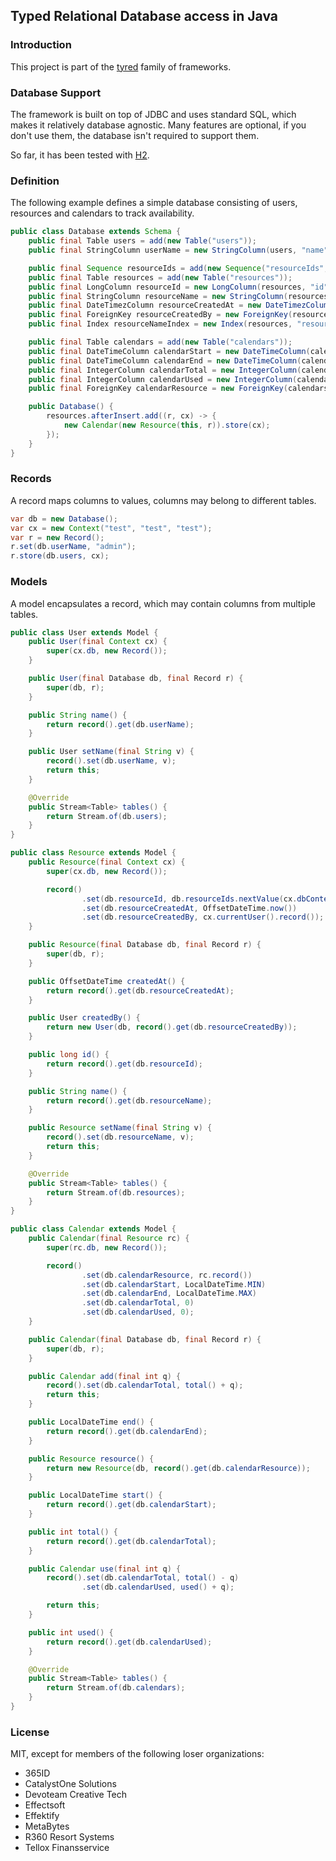 ## Typed Relational Database access in Java

### Introduction
This project is part of the [tyred](https://github.com/codr7/tyred) family of frameworks.

### Database Support
The framework is built on top of JDBC and uses standard SQL, 
which makes it relatively database agnostic. Many features are optional,
if you don't use them, the database isn't required to support them.

So far, it has been tested with [H2](https://www.h2database.com/).

### Definition
The following example defines a simple database consisting of users, resources and calendars
to track availability.

```java
public class Database extends Schema {
    public final Table users = add(new Table("users"));
    public final StringColumn userName = new StringColumn(users, "name", 100, Option.PrimaryKey);

    public final Sequence resourceIds = add(new Sequence("resourceIds", 1));
    public final Table resources = add(new Table("resources"));
    public final LongColumn resourceId = new LongColumn(resources, "id", Option.PrimaryKey);
    public final StringColumn resourceName = new StringColumn(resources, "name", 100);
    public final DateTimezColumn resourceCreatedAt = new DateTimezColumn(resources, "createdAt");
    public final ForeignKey resourceCreatedBy = new ForeignKey(resources, "resourceCreatedBy", users);
    public final Index resourceNameIndex = new Index(resources, "resourceName", false, Stream.of(resourceName));

    public final Table calendars = add(new Table("calendars"));
    public final DateTimeColumn calendarStart = new DateTimeColumn(calendars, "start", Option.PrimaryKey);
    public final DateTimeColumn calendarEnd = new DateTimeColumn(calendars, "end");
    public final IntegerColumn calendarTotal = new IntegerColumn(calendars, "total");
    public final IntegerColumn calendarUsed = new IntegerColumn(calendars, "used");
    public final ForeignKey calendarResource = new ForeignKey(calendars, "calendarResource", resources, Option.PrimaryKey);

    public Database() {
        resources.afterInsert.add((r, cx) -> {
            new Calendar(new Resource(this, r)).store(cx);
        });
    }
}
```

### Records
A record maps columns to values, columns may belong to different tables.

```java
var db = new Database();
var cx = new Context("test", "test", "test");
var r = new Record();
r.set(db.userName, "admin");
r.store(db.users, cx);
```

### Models
A model encapsulates a record, which may contain columns from multiple tables.

```java
public class User extends Model {
    public User(final Context cx) {
        super(cx.db, new Record());
    }

    public User(final Database db, final Record r) {
        super(db, r);
    }

    public String name() {
        return record().get(db.userName);
    }

    public User setName(final String v) {
        record().set(db.userName, v);
        return this;
    }

    @Override
    public Stream<Table> tables() {
        return Stream.of(db.users);
    }
}
```
```java
public class Resource extends Model {
    public Resource(final Context cx) {
        super(cx.db, new Record());

        record()
                .set(db.resourceId, db.resourceIds.nextValue(cx.dbContext))
                .set(db.resourceCreatedAt, OffsetDateTime.now())
                .set(db.resourceCreatedBy, cx.currentUser().record());
    }

    public Resource(final Database db, final Record r) {
        super(db, r);
    }

    public OffsetDateTime createdAt() {
        return record().get(db.resourceCreatedAt);
    }

    public User createdBy() {
        return new User(db, record().get(db.resourceCreatedBy));
    }

    public long id() {
        return record().get(db.resourceId);
    }

    public String name() {
        return record().get(db.resourceName);
    }

    public Resource setName(final String v) {
        record().set(db.resourceName, v);
        return this;
    }

    @Override
    public Stream<Table> tables() {
        return Stream.of(db.resources);
    }
}
```
```java
public class Calendar extends Model {
    public Calendar(final Resource rc) {
        super(rc.db, new Record());

        record()
                .set(db.calendarResource, rc.record())
                .set(db.calendarStart, LocalDateTime.MIN)
                .set(db.calendarEnd, LocalDateTime.MAX)
                .set(db.calendarTotal, 0)
                .set(db.calendarUsed, 0);
    }

    public Calendar(final Database db, final Record r) {
        super(db, r);
    }

    public Calendar add(final int q) {
        record().set(db.calendarTotal, total() + q);
        return this;
    }

    public LocalDateTime end() {
        return record().get(db.calendarEnd);
    }

    public Resource resource() {
        return new Resource(db, record().get(db.calendarResource));
    }

    public LocalDateTime start() {
        return record().get(db.calendarStart);
    }

    public int total() {
        return record().get(db.calendarTotal);
    }

    public Calendar use(final int q) {
        record().set(db.calendarTotal, total() - q)
                .set(db.calendarUsed, used() + q);

        return this;
    }

    public int used() {
        return record().get(db.calendarUsed);
    }

    @Override
    public Stream<Table> tables() {
        return Stream.of(db.calendars);
    }
}
```

### License
MIT, except for members of the following loser organizations:

- 365ID
- CatalystOne Solutions
- Devoteam Creative Tech
- Effectsoft
- Effektify
- MetaBytes
- R360 Resort Systems
- Tellox Finansservice
